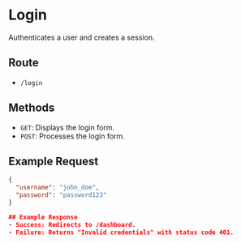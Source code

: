 # Login

Authenticates a user and creates a session.

## Route
- `/login`

## Methods
- `GET`: Displays the login form.
- `POST`: Processes the login form.

## Example Request
```json
{
  "username": "john_doe",
  "password": "password123"
}

## Example Response
- Success: Redirects to /dashboard.
- Failure: Returns "Invalid credentials" with status code 401.
